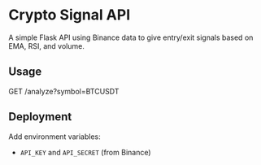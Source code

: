 # Crypto Signal API

A simple Flask API using Binance data to give entry/exit signals based on EMA, RSI, and volume.

## Usage

GET /analyze?symbol=BTCUSDT

## Deployment

Add environment variables:
- `API_KEY` and `API_SECRET` (from Binance)
